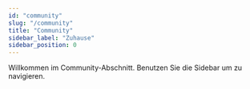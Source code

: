 ```yaml
---
id: "community"
slug: "/community"
title: "Community"
sidebar_label: "Zuhause"
sidebar_position: 0
---
```


Willkommen im Community-Abschnitt. Benutzen Sie die Sidebar um zu navigieren.
